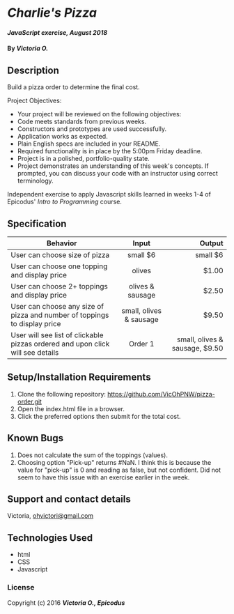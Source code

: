 # _Charlie's Pizza_

#### _JavaScript exercise, August 2018_

#### By _**Victoria O.**_

## Description
Build a pizza order to determine the final cost.

Project Objectives:
* Your project will be reviewed on the following objectives:
* Code meets standards from previous weeks.
* Constructors and prototypes are used successfully.
* Application works as expected.
* Plain English specs are included in your README.
* Required functionality is in place by the 5:00pm Friday deadline.
* Project is in a polished, portfolio-quality state.
* Project demonstrates an understanding of this week's concepts. If prompted, you can discuss your code with an instructor using correct terminology.

Independent exercise to apply Javascript skills learned in weeks 1-4 of Epicodus' _Intro to Programming_ course.

## Specification
| Behavior        | Input           | Output  |
| ------------- |:-------------:| -----:|
| User can choose size of pizza  | small $6   | small $6 |
| User can choose one topping and display price  | olives  | $1.00  |   
| User can choose 2+ toppings and display price | olives & sausage  | $2.50  |
| User can choose any size of pizza and number of toppings to display price | small, olives & sausage   | $9.50  |
| User will see list of clickable pizzas ordered and upon click will see details |  Order 1  | small, olives & sausage, $9.50 |

## Setup/Installation Requirements
1. Clone the following repository: https://github.com/VicOhPNW/pizza-order.git
2. Open the index.html file in a browser.
3. Click the preferred options then submit for the total cost.

## Known Bugs
1. Does not calculate the sum of the toppings (values).
2. Choosing option "Pick-up" returns #NaN. I think this is because the value for "pick-up" is 0 and reading as false, but not confident. Did not seem to have this issue with an exercise earlier in the week.

## Support and contact details
Victoria, ohvictori@gmail.com


## Technologies Used
* html
* CSS
* Javascript

### License

Copyright (c) 2016 **_Victoria O., Epicodus_**

